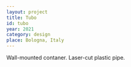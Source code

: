 ```yaml
---
layout: project
title: Tubo
id: tubo
year: 2021
category: design
place: Bologna, Italy
---
```

Wall-mounted contaner. Laser-cut plastic pipe. 

